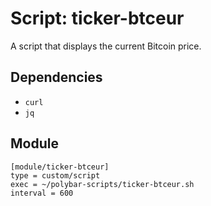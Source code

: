 # Script: ticker-btceur

A script that displays the current Bitcoin price.


## Dependencies

* `curl`
* `jq`


## Module

```
[module/ticker-btceur]
type = custom/script
exec = ~/polybar-scripts/ticker-btceur.sh
interval = 600
```

